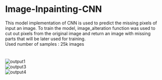 # Image-Inpainting-CNN
This model implementation of CNN is used to predict the missing pixels of input an image. To train the model, image_alteration function was used to cut out pixels from the original image and return an image with missing parts that will be later used for training.  
Used number of samples : 25k images
#
![output1](https://github.com/marseller/Image-Inpainting-CNN/assets/54594235/4f26d93b-310f-4d5e-bdc0-719fa7fa8842)  
![output3](https://github.com/marseller/Image-Inpainting-CNN/assets/54594235/a0e8f9df-30d5-4cc5-8b0b-cba64ca23e2f)  
![output4](https://github.com/marseller/Image-Inpainting-CNN/assets/54594235/d3d716a7-ea47-4ff2-ba1d-dc7615f0f7d8)

